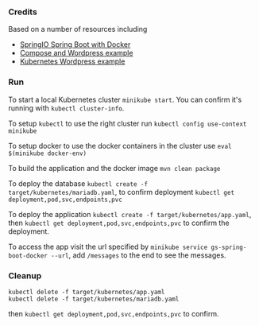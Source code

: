 ### Credits
Based on a number of resources including 
* [SpringIO Spring Boot with Docker](https://spring.io/guides/gs/spring-boot-docker/)
* [Compose and Wordpress example](https://docs.docker.com/compose/wordpress/)
* [Kubernetes Wordpress example](https://github.com/kubernetes/kubernetes/tree/master/examples/mysql-wordpress-pd)

### Run
To start a local Kubernetes cluster
```minikube start```. You can confirm it's running with ```kubectl cluster-info```.

To setup ```kubectl``` to use the right cluster run ```kubectl config use-context minikube```

To setup docker to use the docker containers in the cluster use ```eval $(minikube docker-env)``` 

To build the application and the docker image ```mvn clean package```

To deploy the database ```kubectl create -f target/kubernetes/mariadb.yaml```, to confirm deployment ```kubectl get deployment,pod,svc,endpoints,pvc```

To deploy the application ```kubectl create -f target/kubernetes/app.yaml```, then ```kubectl get deployment,pod,svc,endpoints,pvc``` to confirm the deployment.

To access the app visit the url specified by ```minikube service gs-spring-boot-docker --url```, add ```/messages``` to the end to see the messages.

### Cleanup
```
kubectl delete -f target/kubernetes/app.yaml
kubectl delete -f target/kubernetes/mariadb.yaml
```
then ```kubectl get deployment,pod,svc,endpoints,pvc``` to confirm.